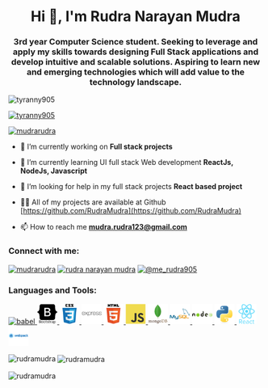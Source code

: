 <h1 align="center">Hi 👋, I'm Rudra Narayan Mudra</h1>
<h3 align="center">3rd year Computer Science student. Seeking to leverage and apply my skills towards designing Full Stack applications and develop intuitive and scalable solutions. Aspiring to learn new and emerging technologies which will add value to the technology landscape.</h3>

<p align="left"> <img src="https://komarev.com/ghpvc/?username=tyranny905&label=Profile%20views&color=0e75b6&style=flat" alt="tyranny905" /> </p>

<p align="left"> <a href="https://github.com/ryo-ma/github-profile-trophy"><img src="https://github-profile-trophy.vercel.app/?username=tyranny905" alt="tyranny905" /></a> </p>

<p align="left"> <a href="https://twitter.com/mudrarudra" target="blank"><img src="https://img.shields.io/twitter/follow/mudrarudra?logo=twitter&style=for-the-badge" alt="mudrarudra" /></a> </p>

- 🔭 I’m currently working on **Full stack projects** 

- 🌱 I’m currently learning UI full stack Web development **ReactJs, NodeJs, Javascript**

- 🤝 I’m looking for help in my full stack projects **React based project**

- 👨‍💻 All of my projects are available at Github [https://github.com/RudraMudra](https://github.com/RudraMudra)

- 📫 How to reach me **mudra.rudra123@gmail.com**

<h3 align="left">Connect with me:</h3>
<p align="left">
<a href="https://twitter.com/mudrarudra" target="blank"><img align="center" src="https://raw.githubusercontent.com/rahuldkjain/github-profile-readme-generator/master/src/images/icons/Social/twitter.svg" alt="mudrarudra" height="30" width="40" /></a>
<a href="https://linkedin.com/in/rudra-narayan-mudra-060615147" target="blank"><img align="center" src="https://raw.githubusercontent.com/rahuldkjain/github-profile-readme-generator/master/src/images/icons/Social/linked-in-alt.svg" alt="rudra narayan mudra" height="30" width="40" /></a>
<a href="https://instagram.com/me_rudra905" target="blank"><img align="center" src="https://raw.githubusercontent.com/rahuldkjain/github-profile-readme-generator/master/src/images/icons/Social/instagram.svg" alt="@me_rudra905" height="30" width="40" /></a>
</p>

<h3 align="left">Languages and Tools:</h3>
<p align="left"> <a href="https://babeljs.io/" target="_blank" rel="noreferrer"> <img src="https://www.vectorlogo.zone/logos/babeljs/babeljs-icon.svg" alt="babel" width="40" height="40"/> </a> <a href="https://getbootstrap.com" target="_blank" rel="noreferrer"> <img src="https://raw.githubusercontent.com/devicons/devicon/master/icons/bootstrap/bootstrap-plain-wordmark.svg" alt="bootstrap" width="40" height="40"/> </a> <a href="https://www.w3schools.com/css/" target="_blank" rel="noreferrer"> <img src="https://raw.githubusercontent.com/devicons/devicon/master/icons/css3/css3-original-wordmark.svg" alt="css3" width="40" height="40"/> </a> <a href="https://expressjs.com" target="_blank" rel="noreferrer"> <img src="https://raw.githubusercontent.com/devicons/devicon/master/icons/express/express-original-wordmark.svg" alt="express" width="40" height="40"/> </a> <a href="https://www.w3.org/html/" target="_blank" rel="noreferrer"> <img src="https://raw.githubusercontent.com/devicons/devicon/master/icons/html5/html5-original-wordmark.svg" alt="html5" width="40" height="40"/> </a> <a href="https://developer.mozilla.org/en-US/docs/Web/JavaScript" target="_blank" rel="noreferrer"> <img src="https://raw.githubusercontent.com/devicons/devicon/master/icons/javascript/javascript-original.svg" alt="javascript" width="40" height="40"/> </a> <a href="https://www.mongodb.com/" target="_blank" rel="noreferrer"> <img src="https://raw.githubusercontent.com/devicons/devicon/master/icons/mongodb/mongodb-original-wordmark.svg" alt="mongodb" width="40" height="40"/> </a> <a href="https://www.mysql.com/" target="_blank" rel="noreferrer"> <img src="https://raw.githubusercontent.com/devicons/devicon/master/icons/mysql/mysql-original-wordmark.svg" alt="mysql" width="40" height="40"/> </a> <a href="https://nodejs.org" target="_blank" rel="noreferrer"> <img src="https://raw.githubusercontent.com/devicons/devicon/master/icons/nodejs/nodejs-original-wordmark.svg" alt="nodejs" width="40" height="40"/> </a> <a href="https://www.python.org" target="_blank" rel="noreferrer"> <img src="https://raw.githubusercontent.com/devicons/devicon/master/icons/python/python-original.svg" alt="python" width="40" height="40"/> </a> <a href="https://reactjs.org/" target="_blank" rel="noreferrer"> <img src="https://raw.githubusercontent.com/devicons/devicon/master/icons/react/react-original-wordmark.svg" alt="react" width="40" height="40"/> </a> <a href="https://webpack.js.org" target="_blank" rel="noreferrer"> <img src="https://raw.githubusercontent.com/devicons/devicon/d00d0969292a6569d45b06d3f350f463a0107b0d/icons/webpack/webpack-original-wordmark.svg" alt="webpack" width="40" height="40"/> </a> </p>

<p><img align="left" src="https://github-readme-stats.vercel.app/api/top-langs?username=rudramudra&show_icons=true&locale=en&layout=compact" alt="rudramudra" /></p>

<p>&nbsp;<img align="center" src="https://github-readme-stats.vercel.app/api?username=rudramudra&show_icons=true&locale=en" alt="rudramudra" /></p>

<p><img align="center" src="https://github-readme-streak-stats.herokuapp.com/?user=rudramudra&" alt="rudramudra" /></p>


